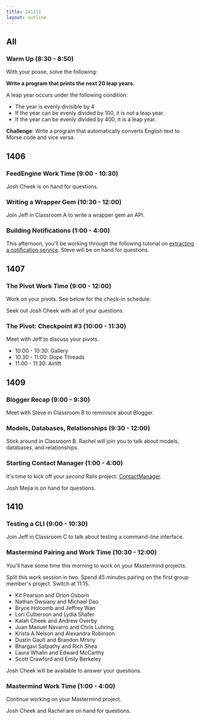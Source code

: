 ```yaml
---
title: 141111
layout: outline
---
```


## All

### Warm Up (8:30 - 8:50)

With your posse, solve the following:

**Write a program that prints the next 20 leap years.**

A leap year occurs under the following condition:

* The year is evenly divisible by 4
* If the year can be evenly divided by 100, it is *not* a leap year.
* If the year can be evenly divided by 400, it is a leap year.

**Challenge**: Write a program that automatically converts English text to Morse code and vice versa.

## 1406

### FeedEngine Work Time (9:00 - 10:30)

Josh Cheek is on hand for questions.

### Writing a Wrapper Gem (10:30 - 12:00)

Join Jeff in Classroom A to write a wrapper gem an API.

### Building Notifications (1:00 - 4:00)

This afternoon, you'll be working through the following tutorial on [extracting a notification service][not]. Steve will be on hand for questions.

[not]: http://tutorials.jumpstartlab.com/projects/monsterporium/extract_notification_service.html

## 1407

### The Pivot Work Time (9:00 - 12:00)

Work on your pivots. See below for the check-in schedule.

Seek out Josh Cheek with all of your questions.

### The Pivot: Checkpoint #3 (10:00 - 11:30)

Meet with Jeff to discuss your pivots.

* 10:00 - 10:30: Gallery
* 10:30 - 11:00: Dope Threads
* 11:00 - 11:30: Airlift
 
## 1409

### Blogger Recap (9:00 - 9:30)

Meet with Steve in Classroom B to reminisce about Blogger.

### Models, Databases, Relationships (9:30 - 12:00)

Stick around in Classroom B. Rachel will join you to talk about models, databases, and relationships.

### Starting Contact Manager (1:00 - 4:00)

It's time to kick off your *second* Rails project: [ContactManager](http://tutorials.jumpstartlab.com/projects/contact_manager.html).

Josh Mejia is on hand for questions.

## 1410

### Testing a CLI (9:00 - 10:30)

Join Jeff in Classroom C to talk about testing a command-line interface.

### Mastermind Pairing and Work Time (10:30 - 12:00)

You'll have some time this morning to work on your Mastermind projects.

Split this work session in two. Spend 45 minutes pairing on the first group member's project. Switch at 11:15.

* Kit Pearson and Orion Osborn
* Nathan Owsiany and Michael Dao
* Bryce Holcomb and Jeffrey Wan
* Lori Culberson and Lydia Shafer
* Kalah Cheek and Andrew Overby
* Juan Manuel Navarro and Chris Luhring
* Krista A Nelson and Alexandra Robinson
* Dustin Gault and Brandon Mrsny
* Bhargavi Satpathy and Rich Shea
* Laura Whalin and Edward McCarthy
* Scott Crawford and Emily Berkeley

Josh Cheek will be available to answer your questions.

### Mastermind Work Time (1:00 - 4:00)

Continue working on your Mastermind project.

Josh Cheek and Rachel are on hand for questions.